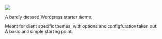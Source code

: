 <img src="http://f.cl.ly/items/0q3j3f371V1K3m153N19/screenshot.png" />

A barely dressed Wordpress starter theme.

Meant for client specific themes, with options and configfuration taken out.
A basic and simple starting point.